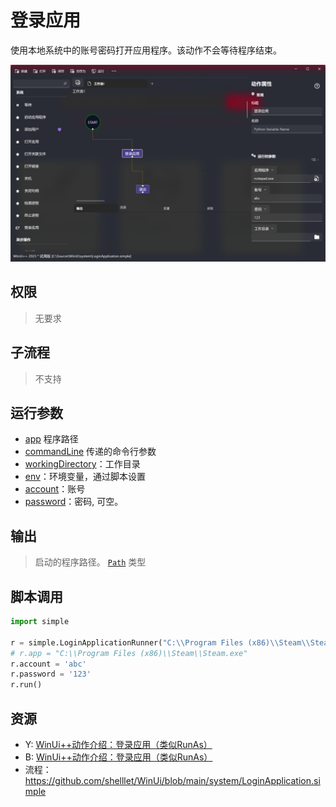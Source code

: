 # 登录应用 
使用本地系统中的账号密码打开应用程序。该动作不会等待程序结束。

![LoginApplication](./images/14.png ':size=90%')

## 权限
> 无要求

## 子流程

> 不支持

## 运行参数

* [app](./types/Path.md) 程序路径
* [commandLine](./types/String.md) 传递的命令行参数
* [workingDirectory](./types/Path.md)：工作目录
* [env](./types/String.md)：环境变量，通过脚本设置
* [account](./types/String.md)：账号
* [password](./types/String.md)：密码, 可空。
  

## 输出

> 启动的程序路径。 [`Path`](./types/Path.md) 类型


## 脚本调用

```python
import simple

r = simple.LoginApplicationRunner("C:\\Program Files (x86)\\Steam\\Steam.exe")
# r.app = "C:\\Program Files (x86)\\Steam\\Steam.exe"
r.account = 'abc'
r.password = '123'
r.run()
```

## 资源

* Y: [WinUi++动作介绍：登录应用（类似RunAs）](https://youtu.be/j_tC1t7zxGg)
* B: [WinUi++动作介绍：登录应用（类似RunAs）](https://www.bilibili.com/video/BV1Lk4y1N7QZ/)
* 流程：https://github.com/shelllet/WinUi/blob/main/system/LoginApplication.simple